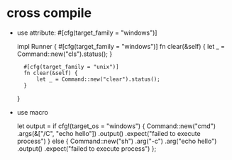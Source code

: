 # cross compile

* use attribute: #[cfg(target_family = "windows")]

    impl Runner {
        #[cfg(target_family = "windows")]
        fn clear(&self) {
            let _ = Command::new("cls").status();
        }

        #[cfg(target_family = "unix")]
        fn clear(&self) {
            let _ = Command::new("clear").status();
        }

    }

* use macro

    let output = if cfg!(target_os = "windows") {
        Command::new("cmd")
                .args(&["/C", "echo hello"])
                .output()
                .expect("failed to execute process")
    } else {
        Command::new("sh")
                .arg("-c")
                .arg("echo hello")
                .output()
                .expect("failed to execute process")
    };